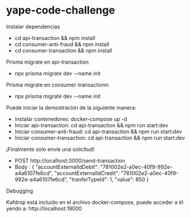 # yape-code-challenge
Instalar dependencias

- cd api-transaction && npm install
- cd consumer-anti-fraud && npm install
- cd consumer-transaction && npm install

Prisma migrate en api-transaction

- npx prisma migrate dev --name init

Prisma migrate en consumer-transactionn 

- npx prisma migrate dev --name init

Puede iniciar la demostración de la siguiente manera:

- Instalar contenedores: docker-compose up -d
- Iniciar api-transaction: cd api-transaction && npm run start:dev
- Iniciar consumer-anti-fraud: cd api-transaction && npm run start:dev
- Iniciar consumer-transaction: cd api-transaction && npm run start:dev

¡Finalmente solo envíe una solicitud!

- POST http://localhost:3000/send-transaction
- Body : {
              "accountExternalIdDebit": "781002e2-a0ec-40f9-992e-a4a6107fe6cd",
              "accountExternalIdCredit": "781002e2-a0ec-40f9-992e-a4a6107fe6cd",
              "tranferTypeId": 1,
              "value": 850
          }

Debugging

Kafdrop está incluido en el archivo docker-compose, puede acceder a él yendo a: http://localhost:19000


